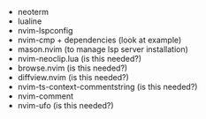 - neoterm
- lualine
- nvim-lspconfig
- nvim-cmp + dependencies (look at example)
- mason.nvim (to manage lsp server installation)
- nvim-neoclip.lua (is this needed?) 
- browse.nvim (is this needed?)
- diffview.nvim (is this needed?)
- nvim-ts-context-commentstring (is this needed?)
- nvim-comment
- nvim-ufo (is this needed?)
